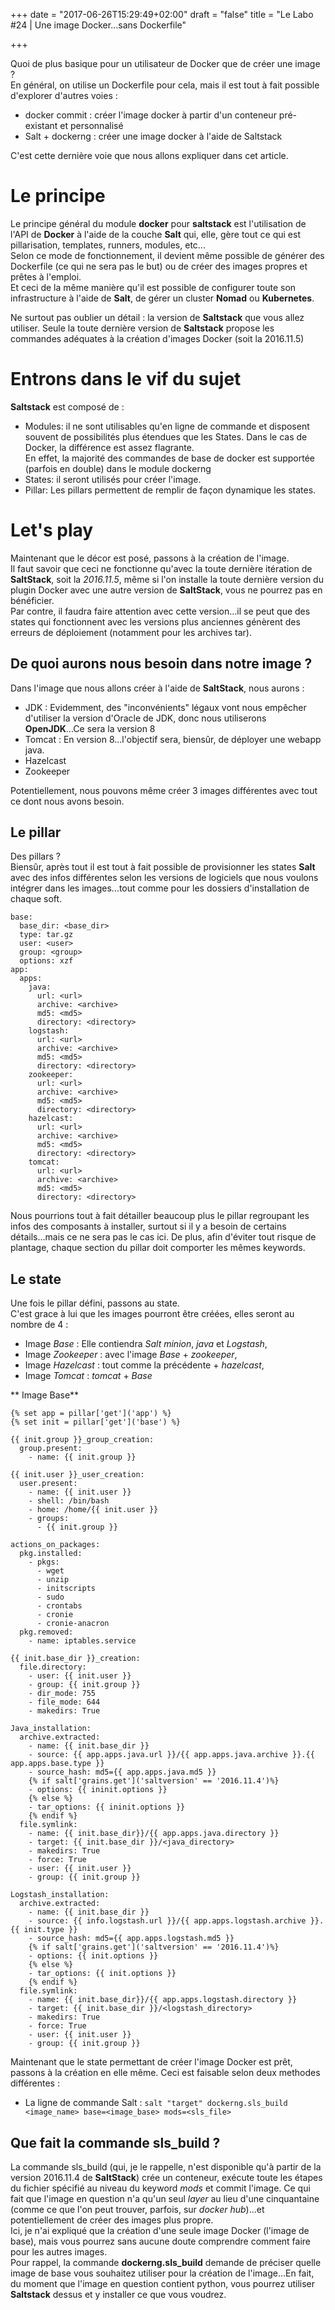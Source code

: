 +++
date = "2017-06-26T15:29:49+02:00"
draft = "false"
title = "Le Labo #24 | Une image Docker...sans Dockerfile"

+++

Quoi de plus basique pour un utilisateur de Docker que de créer une image ?  
En général, on utilise un Dockerfile pour cela, mais il est tout à fait possible d'explorer d'autres voies :

- docker commit : créer l'image docker à partir d'un conteneur pré-existant et personnalisé
- Salt + dockerng : créer une image docker à l'aide de Saltstack

C'est cette dernière voie que nous allons expliquer dans cet article.  

# Le principe
Le principe général du module **docker** pour **saltstack** est l'utilisation de l'API de **Docker** à l'aide de la couche **Salt** qui, elle, gère tout ce qui est pillarisation, templates, runners, modules, etc...  
Selon ce mode de fonctionnement, il devient même possible de générer des Dockerfile (ce qui ne sera pas le but) ou de créer des images propres et prêtes à l'emploi.  
Et ceci de la même manière qu'il est possible de configurer toute son infrastructure à l'aide de **Salt**, de gérer un cluster **Nomad** ou **Kubernetes**.  

Ne surtout pas oublier un détail : la version de **Saltstack** que vous allez utiliser.
Seule la toute dernière version de **Saltstack** propose les commandes adéquates à la création d'images Docker (soit la 2016.11.5)

# Entrons dans le vif du sujet
**Saltstack** est composé de : 

- Modules: il ne sont utilisables qu'en ligne de commande et disposent souvent de possibilités plus étendues que les States. Dans le cas de Docker, la différence est assez flagrante.  
En effet, la majorité des commandes de base de docker est supportée (parfois en double) dans le module dockerng
- States: il seront utilisés pour créer l'image.  
- Pillar: Les pillars permettent de remplir de façon dynamique les states.

# Let's play
Maintenant que le décor est posé, passons à la création de l'image.  
Il faut savoir que ceci ne fonctionne qu'avec la toute dernière itération de **SaltStack**, soit la *2016.11.5*, même si l'on installe la toute dernière version du plugin Docker avec une autre version de **SaltStack**, vous ne pourrez pas en bénéficier.  
Par contre, il faudra faire attention avec cette version...il se peut que des states qui fonctionnent avec les versions plus anciennes génèrent des erreurs de déploiement (notamment pour les archives tar).

## De quoi aurons nous besoin dans notre image ?
Dans l'image que nous allons créer à l'aide de **SaltStack**, nous aurons : 

- JDK : Evidemment, des "inconvénients" légaux vont nous empêcher d'utiliser la version d'Oracle de JDK, donc nous utiliserons **OpenJDK**...Ce sera la version 8
- Tomcat : En version 8...l'objectif sera, biensûr, de déployer une webapp java.
- Hazelcast
- Zookeeper

Potentiellement, nous pouvons même créer 3 images différentes avec tout ce dont nous avons besoin.

## Le pillar
Des pillars ?  
Biensûr, après tout il est tout à fait possible de provisionner les states **Salt** avec des infos différentes selon les versions de logiciels que nous voulons intégrer dans les images...tout comme pour les dossiers d'installation de chaque soft.

```
base:
  base_dir: <base_dir>
  type: tar.gz
  user: <user>
  group: <group>
  options: xzf
app:
  apps:
    java:
      url: <url>
      archive: <archive>
      md5: <md5>
      directory: <directory>
    logstash:
      url: <url>
      archive: <archive>
      md5: <md5>
      directory: <directory>
    zookeeper:
      url: <url>
      archive: <archive>
      md5: <md5>
      directory: <directory>
    hazelcast:
      url: <url>
      archive: <archive>
      md5: <md5>
      directory: <directory>
    tomcat:
      url: <url>
      archive: <archive>
      md5: <md5>
      directory: <directory>
```

Nous pourrions tout à fait détailler beaucoup plus le pillar regroupant les infos des composants à installer, surtout si il y a besoin de certains détails...mais ce ne sera pas le cas ici. De plus, afin d'éviter tout risque de plantage, chaque section du pillar doit comporter les mêmes keywords.  

## Le state
Une fois le pillar défini, passons au state.  
C'est grace à lui que les images pourront être créées, elles seront au nombre de 4 : 

- Image *Base* : Elle contiendra *Salt minion*, *java* et *Logstash*,
- Image *Zookeeper* : avec l'image *Base* + *zookeeper*,
- Image *Hazelcast* : tout comme la précédente + *hazelcast*,
- Image *Tomcat* : *tomcat* + *Base*

** Image Base**
```
{% set app = pillar['get']('app') %}
{% set init = pillar['get']('base') %}

{{ init.group }}_group_creation:
  group.present:
    - name: {{ init.group }}

{{ init.user }}_user_creation:
  user.present:
    - name: {{ init.user }}
    - shell: /bin/bash
    - home: /home/{{ init.user }}
    - groups:
      - {{ init.group }}

actions_on_packages:
  pkg.installed:
    - pkgs:
      - wget
      - unzip
      - initscripts
      - sudo
      - crontabs
      - cronie
      - cronie-anacron
  pkg.removed:
    - name: iptables.service

{{ init.base_dir }}_creation:
  file.directory:
    - user: {{ init.user }}
    - group: {{ init.group }}
    - dir_mode: 755
    - file_mode: 644
    - makedirs: True

Java_installation:
  archive.extracted:
    - name: {{ init.base_dir }}
    - source: {{ app.apps.java.url }}/{{ app.apps.java.archive }}.{{ app.apps.base.type }}
    - source_hash: md5={{ app.apps.java.md5 }}
    {% if salt['grains.get']('saltversion' == '2016.11.4')%}
    - options: {{ ininit.options }}
    {% else %}
    - tar_options: {{ ininit.options }}
    {% endif %}
  file.symlink:
    - name: {{ init.base_dir}}/{{ app.apps.java.directory }}
    - target: {{ init.base_dir }}/<java_directory>
    - makedirs: True
    - force: True
    - user: {{ init.user }}
    - group: {{ init.group }}

Logstash_installation:
  archive.extracted:
    - name: {{ init.base_dir }}
    - source: {{ info.logstash.url }}/{{ app.apps.logstash.archive }}.{{ init.type }}
    - source_hash: md5={{ app.apps.logstash.md5 }}
    {% if salt['grains.get']('saltversion' == '2016.11.4')%}
    - options: {{ init.options }}
    {% else %}
    - tar_options: {{ init.options }}
    {% endif %}
  file.symlink:
    - name: {{ init.base_dir}}/{{ app.apps.logstash.directory }}
    - target: {{ init.base_dir }}/<logstash_directory>
    - makedirs: True
    - force: True
    - user: {{ init.user }}
    - group: {{ init.group }} 
```

Maintenant que le state permettant de créer l'image Docker est prêt, passons à la création en elle même. Ceci est faisable selon deux methodes différentes :

- La ligne de commande Salt : `salt "target" dockerng.sls_build <image_name> base=<image_base> mods=<sls_file>`

## Que fait la commande sls_build ?
La commande sls_build (qui, je le rappelle, n'est disponible qu'à partir de la version 2016.11.4 de **SaltStack**) crée un conteneur, exécute toute les étapes du fichier spécifié au niveau du keyword *mods* et commit l'image. Ce qui fait que l'image en question n'a qu'un seul *layer* au lieu d'une cinquantaine (comme ce que l'on peut trouver, parfois, sur *docker hub*)...et potentiellement de créer des images plus propre.  
Ici, je n'ai expliqué que la création d'une seule image Docker (l'image de base), mais vous pourrez sans aucune doute comprendre comment faire pour les autres images.  
Pour rappel, la commande **dockerng.sls_build** demande de préciser quelle image de base vous souhaitez utiliser pour la création de l'image...En fait, du moment que l'image en question contient python, vous pourrez utiliser **Saltstack** dessus et y installer ce que vous voudrez.